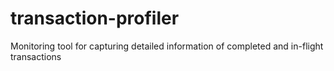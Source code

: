 transaction-profiler
====================

Monitoring tool for capturing detailed information of completed and in-flight transactions
